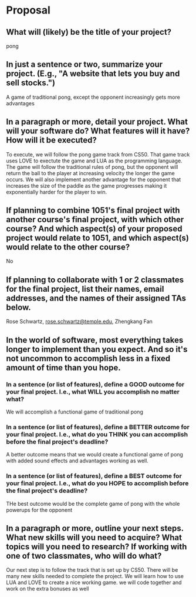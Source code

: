 # Proposal

## What will (likely) be the title of your project?

pong
## In just a sentence or two, summarize your project. (E.g., "A website that lets you buy and sell stocks.")

A game of traditional pong, except the opponent increasingly gets more advantages

## In a paragraph or more, detail your project. What will your software do? What features will it have? How will it be executed?

To execute, we will follow the pong game track from CS50. That game track uses LOVE to exectute the game and LUA as the programming language. The game will follow the traditional rules of pong, but the opponent will return the ball to the player at increasing velocity the longer the game occurs. We will also implement another advantage for the opponent that increases the size of the paddle as the game progresses making it exponentially harder for the player to win.

## If planning to combine 1051's final project with another course's final project, with which other course? And which aspect(s) of your proposed project would relate to 1051, and which aspect(s) would relate to the other course?

No
## If planning to collaborate with 1 or 2 classmates for the final project, list their names, email addresses, and the names of their assigned TAs below.

Rose Schwartz, rose.schwartz@temple.edu, Zhengkang Fan
## In the world of software, most everything takes longer to implement than you expect. And so it's not uncommon to accomplish less in a fixed amount of time than you hope.

### In a sentence (or list of features), define a GOOD outcome for your final project. I.e., what WILL you accomplish no matter what?

We will accomplish a functional game of traditional pong

### In a sentence (or list of features), define a BETTER outcome for your final project. I.e., what do you THINK you can accomplish before the final project's deadline?

A better outcome means that we would create a functional game of pong with added sound effects and advantages working as well.

### In a sentence (or list of features), define a BEST outcome for your final project. I.e., what do you HOPE to accomplish before the final project's deadline?

THe best outcome would be the complete game of pong with the whole powerups for the opponent

## In a paragraph or more, outline your next steps. What new skills will you need to acquire? What topics will you need to research? If working with one of two classmates, who will do what?

Our next step is to follow the track that is set up by CS50. There will be many new skills needed to complete the project. We will learn how to use LUA and LOVE to create a nice working game. we will code together and work on the extra bonuses as well 
